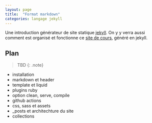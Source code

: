 ```yaml
---
layout: page
title:  "Format markdown"
categories: langage jekyll
---
```


Une introduction générateur de site statique [jekyll](https://jekyllrb.com/). On y y verra aussi comment est organisé et fonctionne ce [site de cours](https://github.com/FrancoisBrucker/cours_informatique), généré en jekyll.

<!--more-->

## Plan

> TBD
{: .note}

* installation
* markdown et header
* template et liquid
* plugins ruby
* option clean, serve, compile
* github actions
* css, sass et assets
* _posts et architechture du site
* collections

